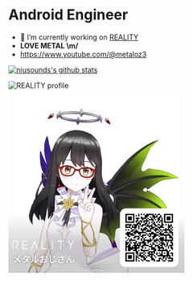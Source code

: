 # Android Engineer 

- 🔭 I’m currently working on [REALITY](https://reality.app/)
- **LOVE METAL \m/**
- https://www.youtube.com/@metaloz3

[![niusounds's github stats](https://github-readme-stats.vercel.app/api?username=niusounds)](https://github.com/anuraghazra/github-readme-stats)

![REALITY profile](https://image-api.reality.wrightflyer.net/api/v1/image/profile/p7bmgnzcca119ze0rawzg90hg5/1630507279/350)

<img src="QR.jpg" width="350">


<!--
**niusounds/niusounds** is a ✨ _special_ ✨ repository because its `README.md` (this file) appears on your GitHub profile.

Here are some ideas to get you started:

- 🌱 I’m currently learning ...
- 👯 I’m looking to collaborate on ...
- 🤔 I’m looking for help with ...
- 💬 Ask me about ...
- 📫 How to reach me: ...
- 😄 Pronouns: ...
- ⚡ Fun fact: ...
-->
